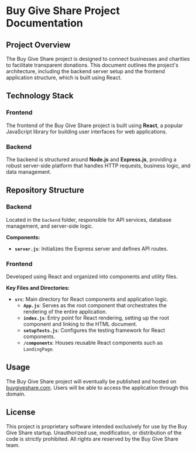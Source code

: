 # Buy Give Share Project Documentation

## Project Overview

The Buy Give Share project is designed to connect businesses and charities to facilitate transparent donations. This document outlines the project's architecture, including the backend server setup and the frontend application structure, which is built using React.

## Technology Stack

### Frontend

The frontend of the Buy Give Share project is built using **React**, a popular JavaScript library for building user interfaces for web applications.

### Backend

The backend is structured around **Node.js** and **Express.js**, providing a robust server-side platform that handles HTTP requests, business logic, and data management.

## Repository Structure

### Backend

Located in the `backend` folder, responsible for API services, database management, and server-side logic.

**Components:**
- **`server.js`**: Initializes the Express server and defines API routes.

### Frontend

Developed using React and organized into components and utility files.

**Key Files and Directories:**
- **`src`**: Main directory for React components and application logic.
  - **`App.js`**: Serves as the root component that orchestrates the rendering of the entire application.
  - **`index.js`**: Entry point for React rendering, setting up the root component and linking to the HTML document.
  - **`setupTests.js`**: Configures the testing framework for React components.
  - **`/components`**: Houses reusable React components such as `LandingPage`.

## Usage

The Buy Give Share project will eventually be published and hosted on [buygiveshare.com](http://buygiveshare.com). Users will be able to access the application through this domain.


## License

This project is proprietary software intended exclusively for use by the Buy Give Share startup. Unauthorized use, modification, or distribution of the code is strictly prohibited. All rights are reserved by the Buy Give Share team.

